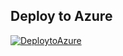 ## Deploy to Azure

[![DeploytoAzure](https://aka.ms/deploytoazurebutton)](https://portal.azure.com/#create/Microsoft.Template/uri/https%3A%2F%2Fraw.githubusercontent.com%2Fprnz13%2FVG-Test%2Fmain%2FCreate%2520a%2520VM%2FVM1.json)